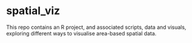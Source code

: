 # spatial_viz

This repo contains an R project, and associated scripts, data and visuals, exploring different ways to visualise area-based spatial data.

